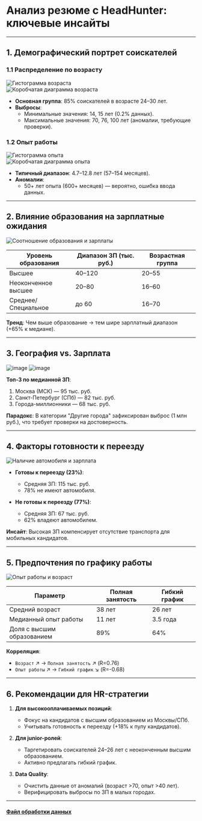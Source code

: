 
# Анализ резюме с HeadHunter: ключевые инсайты

---

## 1. Демографический портрет соискателей

### 1.1 Распределение по возрасту
![Гистограмма возраста](hist_age.png)  
![Коробчатая диаграмма возраста](box_age.png)

- **Основная группа**: 85% соискателей в возрасте 24–30 лет.
- **Выбросы**: 
  - Минимальные значения: 14, 15 лет (0.2% данных).
  - Максимальные значения: 70, 76, 100 лет (аномалии, требующие проверки).

### 1.2 Опыт работы
![Гистограмма опыта](hist__work_exp.png)  
![Коробчатая диаграмма опыта](box__work_exp.png)

- **Типичный диапазон**: 4.7–12.8 лет (57–154 месяцев).
- **Аномалии**: 
  - 50+ лет опыта (600+ месяцев) — вероятно, ошибка ввода данных.

---

## 2. Влияние образования на зарплатные ожидания
![Соотношение образования и зарплаты](educ_salary.png)

| Уровень образования      | Диапазон ЗП (тыс. руб.) | Возрастная группа |
|--------------------------|--------------------------|-------------------|
| Высшее                   | 40–120                   | 20–55             |
| Неоконченное высшее       | 20–80                    | 16–60             |
| Среднее/Специальное       | до 60                    | 16–70             |

**Тренд**: Чем выше образование → тем шире зарплатный диапазон (+65% к медиане).

---

## 3. География vs. Зарплата
![image](https://github.com/user-attachments/assets/f2cc586f-a9f0-4e18-9561-25659a2701ec)
![image](https://github.com/user-attachments/assets/71f4eb21-ac89-4c07-9c48-eabd3fcae233)

**Топ-3 по медианной ЗП**:
1. Москва (МСК) — 95 тыс. руб.
2. Санкт-Петербург (СПб) — 82 тыс. руб.
3. Города-миллионники — 68 тыс. руб.

**Парадокс**: В категории "Другие города" зафиксирован выброс (1 млн руб.), что требует проверки на достоверность.

---

## 4. Факторы готовности к переезду
![Наличие автомобиля и зарплата](auto.png)

- **Готовы к переезду (23%)**:
  - Средняя ЗП: 115 тыс. руб.
  - 78% не имеют автомобиля.
  
- **Не готовы к переезду (77%)**:
  - Средняя ЗП: 67 тыс. руб.
  - 62% владеют автомобилем.

**Инсайт**: Высокая ЗП компенсирует отсутствие транспорта для мобильных кандидатов.

---

## 5. Предпочтения по графику работы
![Опыт работы и возраст](exp_age_chart.png)

| Параметр                | Полная занятость | Гибкий график |
|-------------------------|-------------------|---------------|
| Средний возраст         | 38 лет            | 26 лет        |
| Медианный опыт работы   | 11 лет            | 3.5 года      |
| Доля с высшим образованием | 89%            | 64%           |

**Корреляция**: 
- `Возраст` ↗️ → `Полная занятость` ↗️ (R=0.76)
- `Опыт работы` ↗️ → `Гибкий график` ↘️ (R=-0.68)

---

## 6. Рекомендации для HR-стратегии

1. **Для высокооплачиваемых позиций**:
   - Фокус на кандидатов с высшим образованием из Москвы/СПб.
   - Учитывать готовность к переезду (+18% к пулу кандидатов).

2. **Для junior-ролей**:
   - Таргетировать соискателей 24–26 лет с неоконченным высшим образованием.
   - Активно предлагать гибкий график.

3. **Data Quality**:
   - Очистить данные от аномалий (возраст >70, опыт >40 лет).
   - Верифицировать выбросы по ЗП в малых городах.

---

#### [Файл обработки данных]()
